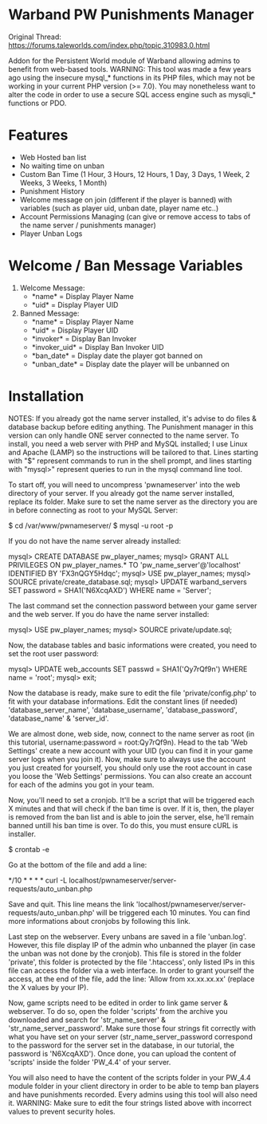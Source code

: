 # Warband PW Punishments Manager
Original Thread: https://forums.taleworlds.com/index.php/topic,310983.0.html

Addon for the Persistent World module of Warband allowing admins to benefit from web-based tools.
WARNING: This tool was made a few years ago using the insecure mysql_* functions in its PHP files, which may not be working in your current PHP version (>= 7.0). You may nonetheless want to alter the code in order to use a secure SQL access engine such as mysqli_* functions or PDO.

# Features
* Web Hosted ban list
* No waiting time on unban
* Custom Ban Time (1 Hour, 3 Hours, 12 Hours, 1 Day, 3 Days, 1 Week, 2 Weeks, 3 Weeks, 1 Month)
* Punishment History
* Welcome message on join (different if the player is banned) with variables (such as player uid, unban date, player name etc..)
* Account Permissions Managing (can give or remove access to tabs of the name server / punishments manager)
* Player Unban Logs

# Welcome / Ban Message Variables
1. Welcome Message:
	* \*name\* = Display Player Name
	* \*uid\* = Display Player UID
2. Banned Message:
	* \*name\* = Display Player Name
	* \*uid\* = Display Player UID
	* \*invoker\* = Display Ban Invoker
	* \*invoker_uid\* = Display Ban Invoker UID
	* \*ban_date\* = Display date the player got banned on
	* \*unban_date\* = Display date the player will be unbanned on

# Installation
NOTES: If you already got the name server installed, it's advise to do files & database backup before editing anything. The Punishment manager in this version can only handle ONE server connected to the name server.
To install, you need a web server with PHP and MySQL installed; I use Linux and Apache (LAMP) so the instructions will be tailored to that. 
Lines starting with "$" represent commands to run in the shell prompt, and lines starting with "mysql>" represent queries to run in the mysql command line tool.

To start off, you will need to uncompress 'pwnameserver' into the web directory of your server. 
If you already got the name server installed, replace its folder. Make sure to set the name server as the directory you are in before connecting as root to your MySQL Server:

$ cd /var/www/pwnameserver/
$ mysql -u root -p

If you do not have the name server already installed:

mysql> CREATE DATABASE pw_player_names;
mysql> GRANT ALL PRIVILEGES ON pw_player_names.* TO 'pw_name_server'@'localhost' IDENTIFIED BY 'FX3nQGY5Hdqc';
mysql> USE pw_player_names;
mysql> SOURCE private/create_database.sql;
mysql> UPDATE warband_servers SET password = SHA1('N6XcqAXD') WHERE name = 'Server';

The last command set the connection password between your game server and the web server.
If you do have the name server installed:

mysql> USE pw_player_names;
mysql> SOURCE private/update.sql;

Now, the database tables and basic informations were created, you need to set the root user password:

mysql> UPDATE web_accounts SET passwd = SHA1('Qy7rQf9n') WHERE name = 'root';
mysql> exit;

Now the database is ready, make sure to edit the file 'private/config.php' to fit with your database informations.
Edit the constant lines (if needed) 'database_server_name', 'database_username', 'database_password', 'database_name' & 'server_id'.

We are almost done, web side, now, connect to the name server as root (in this tutorial, username:password = root:Qy7rQf9n).
Head to the tab 'Web Settings' create a new account with your UID (you can find it in your game server logs when you join it).
Now, make sure to always use the account you just created for yourself, you should only use the root account in case you loose the 'Web Settings' permissions.
You can also create an account for each of the admins you got in your team.

Now, you'll need to set a cronjob. It'll be a script that will be triggered each X minutes and that will check if the ban time is over. 
If it is, then, the player is removed from the ban list and is able to join the server, else, he'll remain banned untill his ban time is over. To do this, you must ensure cURL is installer.

$ crontab -e

Go at the bottom of the file and add a line:

*/10 * * * * curl -L localhost/pwnameserver/server-requests/auto_unban.php

Save and quit. This line means the link 'localhost/pwnameserver/server-requests/auto_unban.php' will be triggered each 10 minutes. 
You can find more informations about cronjobs by following this link.

Last step on the webserver. Every unbans are saved in a file 'unban.log'. 
However, this file display IP of the admin who unbanned the player (in case the unban was not done by the cronjob). 
This file is stored in the folder 'private', this folder is protected by the file '.htaccess', only listed IPs in this file can access the folder via a web interface. 
In order to grant yourself the access, at the end of the file, add the line: 'Allow from xx.xx.xx.xx' (replace the X values by your IP).

Now, game scripts need to be edited in order to link game server & webserver. 
To do so, open the folder 'scripts' from the archive you downloaded and search for 'str_name_server' & 'str_name_server_password'.
Make sure those four strings fit correctly with what you have set on your server (str_name_server_password correspond to the password for the server set in the database, 
in our tutorial, the password is 'N6XcqAXD'). Once done, you can upload the content of 'scripts' inside the folder 'PW_4.4' of your server.

You will also need to have the content of the scripts folder in your PW_4.4 module folder in your client directory in order to be able to temp ban players and have punishments recorded. 
Every admins using this tool will also need it. WARNING: Make sure to edit the four strings listed above with incorrect values to prevent security holes.
